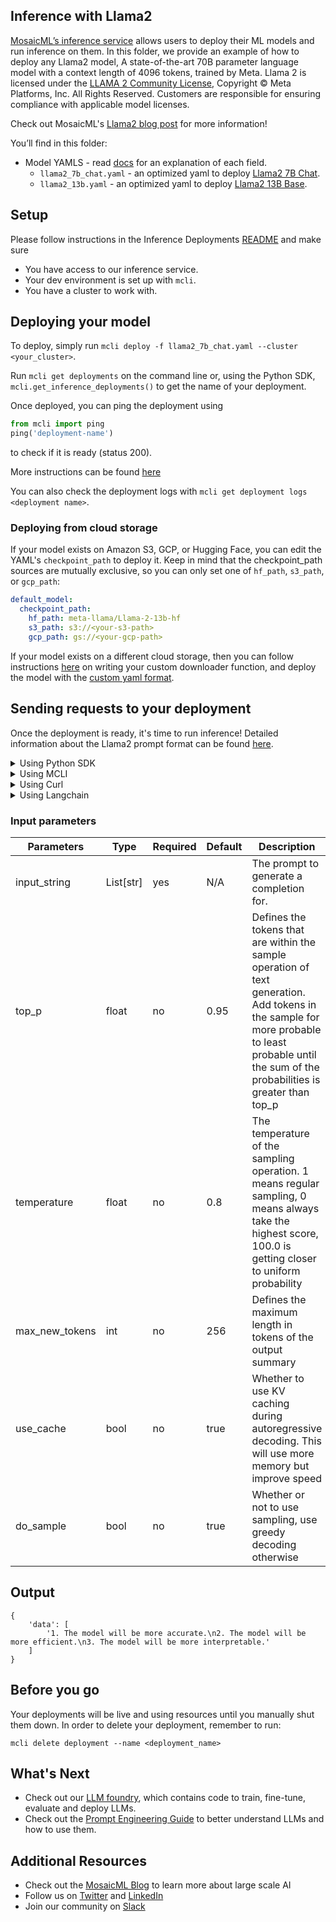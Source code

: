 ## Inference with Llama2

[MosaicML’s inference service](https://www.mosaicml.com/inference) allows users to deploy their ML models and run inference on them. In this folder, we provide an example of how to deploy any Llama2 model, A state-of-the-art 70B parameter language model with a context length of 4096 tokens, trained by Meta. Llama 2 is licensed under the [LLAMA 2 Community License](https://github.com/facebookresearch/llama/blob/main/LICENSE), Copyright © Meta Platforms, Inc. All Rights Reserved. Customers are responsible for ensuring compliance with applicable model licenses.

Check out MosaicML's [Llama2 blog post](https://www.mosaicml.com/blog/llama2-inferenceb) for more information!

You’ll find in this folder:

- Model YAMLS - read [docs](https://docs.mosaicml.com/projects/mcli/en/latest/inference/inference_schema.html) for an explanation of each field.
    - `llama2_7b_chat.yaml` - an optimized yaml to deploy [Llama2 7B Chat](https://huggingface.co/meta-llama/Llama-2-7b-chat-hf).
    - `llama2_13b.yaml` - an optimized yaml to deploy [Llama2 13B Base](https://huggingface.co/meta-llama/Llama-2-13b-hf).

## Setup

Please follow instructions in the Inference Deployments [README](https://github.com/mosaicml/examples/tree/main/examples/inference-deployments/README.md) and make sure
- You have access to our inference service.
- Your dev environment is set up with `mcli`.
- You have a cluster to work with.

## Deploying your model

To deploy, simply run `mcli deploy -f llama2_7b_chat.yaml --cluster <your_cluster>`.

Run `mcli get deployments` on the command line or, using the Python SDK, `mcli.get_inference_deployments()` to get the name of your deployment.


Once deployed, you can ping the deployment using
```python
from mcli import ping
ping('deployment-name')
```
to check if it is ready (status 200).

More instructions can be found [here](https://docs.mosaicml.com/projects/mcli/en/latest/quick_start/quick_start_inference.html)

You can also check the deployment logs with `mcli get deployment logs <deployment name>`.

### Deploying from cloud storage
If your model exists on Amazon S3, GCP, or Hugging Face, you can edit the YAML's `checkpoint_path` to deploy it. Keep in mind that the checkpoint_path sources are mutually exclusive, so you can only set one of `hf_path`, `s3_path`, or `gcp_path`:

```yaml
default_model:
  checkpoint_path:
    hf_path: meta-llama/Llama-2-13b-hf
    s3_path: s3://<your-s3-path>
    gcp_path: gs://<your-gcp-path>

```

If your model exists on a different cloud storage, then you can follow instructions [here](https://docs.mosaicml.com/projects/mcli/en/latest/inference/deployment_features.html#id1) on writing your custom downloader function, and deploy the model with the [custom yaml format](https://docs.mosaicml.com/projects/mcli/en/latest/inference/inference_schema.html#custom-model).

## Sending requests to your deployment

Once the deployment is ready, it's time to run inference! Detailed information about the Llama2 prompt format can be found [here](https://www.mosaicml.com/blog/llama2-inference).

<details>
<summary> Using Python SDK </summary>


```python
from mcli import predict

prompt = """[INST] <<SYS>>
You are a helpful, respectful and honest assistant. Always answer as helpfully as possible, while being safe. 
Your answers should not include any harmful, unethical, racist, sexist, toxic, dangerous, or illegal content. Please ensure that your responses are socially unbiased and positive in nature.
If a question does not make any sense, or is not factually coherent, explain why instead of answering something not correct. If you don't know the answer to a question, please don't share false information.
<</SYS>>
How do I make a customer support bot using my product docs? [/INST]"""

deployment = get_inference_deployment(<deployment-name>)
input = {
    {
        "inputs": prompt,
        "temperature": 0.01
    }
}
predict(deployment, input)

```
</details>

<details>
<summary> Using MCLI </summary>

```bash
mcli predict <deployment-name> --input '{"inputs": ["hello world!"]}'

```
</details>

<details>
<summary> Using Curl </summary>

```bash
curl https://<deployment-name>.inf.hosted-on.mosaicml.hosting/predict \
-H "Authorization: <your_api_key>" \
-d '{"inputs": ["hello world!"]}'
```
</details>

<details>
<summary> Using Langchain </summary>

```python
from getpass import getpass

MOSAICML_API_TOKEN = getpass()
import os

os.environ["MOSAICML_API_TOKEN"] = MOSAICML_API_TOKEN
from langchain.llms import MosaicML
from langchain import PromptTemplate, LLMChain
template = """Question: {question}"""

prompt = PromptTemplate(template=template, input_variables=["question"])
llm = MosaicML(inject_instruction_format=True, model_kwargs={'do_sample': False})
llm_chain = LLMChain(prompt=prompt, llm=llm)
question = "Write 3 reasons why you should train an AI model on domain specific data set."

llm_chain.run(question)

```
</details>

### Input parameters
| Parameters | Type | Required | Default | Description |
| --- | --- | --- | --- | --- |
| input_string | List[str] | yes | N/A | The prompt to generate a completion for. |
| top_p | float | no | 0.95 | Defines the tokens that are within the sample operation of text generation. Add tokens in the sample for more probable to least probable until the sum of the probabilities is greater than top_p |
| temperature | float | no | 0.8 | The temperature of the sampling operation. 1 means regular sampling, 0 means always take the highest score, 100.0 is getting closer to uniform probability |
| max_new_tokens | int | no | 256 | Defines the maximum length in tokens of the output summary |
| use_cache | bool | no | true | Whether to use KV caching during autoregressive decoding. This will use more memory but improve speed |
| do_sample | bool | no | true | Whether or not to use sampling, use greedy decoding otherwise |


## Output

```
{
    'data': [
        '1. The model will be more accurate.\n2. The model will be more efficient.\n3. The model will be more interpretable.'
    ]
}
```

## Before you go

Your deployments will be live and using resources until you manually shut them down. In order to delete your deployment, remember to run:
```
mcli delete deployment --name <deployment_name>
```

## What's Next
 - Check out our [LLM foundry](https://github.com/mosaicml/llm-foundry), which contains code to train, fine-tune, evaluate and deploy LLMs.
 - Check out the [Prompt Engineering Guide](https://www.promptingguide.ai) to better understand LLMs and how to use them.


## Additional Resources
- Check out the [MosaicML Blog](https://www.mosaicml.com/blog) to learn more about large scale AI
- Follow us on [Twitter](https://twitter.com/mosaicml) and [LinkedIn](https://www.linkedin.com/company/mosaicml)
- Join our community on [Slack](https://mosaicml.me/slack)
